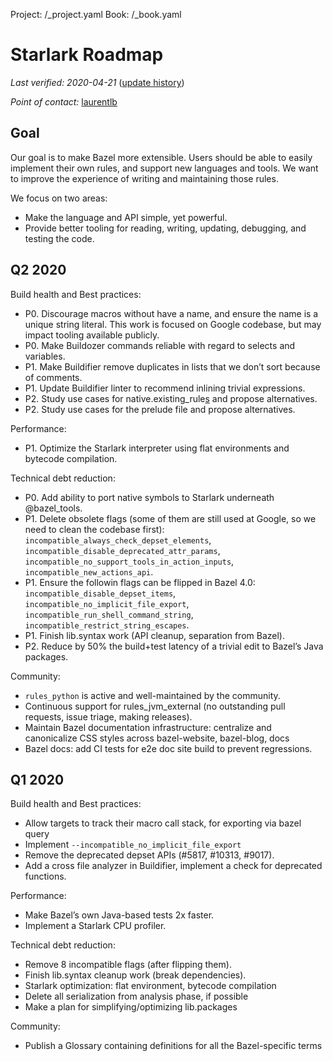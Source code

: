 Project: /_project.yaml
Book: /_book.yaml

# Starlark Roadmap

*Last verified: 2020-04-21*
([update history](https://github.com/bazelbuild/bazel-website/commits/master/roadmaps/starlark.md))

*Point of contact:* [laurentlb](https://github.com/laurentlb)

## Goal

Our goal is to make Bazel more extensible. Users should be able to easily
implement their own rules, and support new languages and tools. We want to
improve the experience of writing and maintaining those rules.

We focus on two areas:

* Make the language and API simple, yet powerful.
* Provide better tooling for reading, writing, updating, debugging, and testing the code.


## Q2 2020

Build health and Best practices:

* P0. Discourage macros without have a name, and ensure the name is a unique
  string literal. This work is focused on Google codebase, but may impact
  tooling available publicly.
* P0. Make Buildozer commands reliable with regard to selects and variables.
* P1. Make Buildifier remove duplicates in lists that we don’t sort because of
  comments.
* P1. Update Buildifier linter to recommend inlining trivial expressions.
* P2. Study use cases for native.existing_rule[s]() and propose alternatives.
* P2. Study use cases for the prelude file and propose alternatives.

Performance:

* P1. Optimize the Starlark interpreter using flat environments and bytecode
  compilation.

Technical debt reduction:

* P0. Add ability to port native symbols to Starlark underneath @bazel_tools.
* P1. Delete obsolete flags (some of them are still used at Google, so we need to
  clean the codebase first): `incompatible_always_check_depset_elements`,
  `incompatible_disable_deprecated_attr_params`,
  `incompatible_no_support_tools_in_action_inputs`, `incompatible_new_actions_api`.
* P1. Ensure the followin flags can be flipped in Bazel 4.0:
  `incompatible_disable_depset_items`, `incompatible_no_implicit_file_export`,
  `incompatible_run_shell_command_string`,
  `incompatible_restrict_string_escapes`.
* P1. Finish lib.syntax work (API cleanup, separation from Bazel).
* P2. Reduce by 50% the build+test latency of a trivial edit to Bazel’s Java packages.

Community:

* `rules_python` is active and well-maintained by the community.
* Continuous support for rules_jvm_external (no outstanding pull requests, issue
  triage, making releases).
* Maintain Bazel documentation infrastructure: centralize and canonicalize CSS
  styles across bazel-website, bazel-blog, docs
* Bazel docs: add CI tests for e2e doc site build to prevent regressions.

## Q1 2020

Build health and Best practices:

* Allow targets to track their macro call stack, for exporting via bazel query
* Implement `--incompatible_no_implicit_file_export`
* Remove the deprecated depset APIs (#5817, #10313, #9017).
* Add a cross file analyzer in Buildifier, implement a check for deprecated
  functions.

Performance:

* Make Bazel’s own Java-based tests 2x faster.
* Implement a Starlark CPU profiler.

Technical debt reduction:

* Remove 8 incompatible flags (after flipping them).
* Finish lib.syntax cleanup work (break dependencies).
* Starlark optimization: flat environment, bytecode compilation
* Delete all serialization from analysis phase, if possible
* Make a plan for simplifying/optimizing lib.packages

Community:

* Publish a Glossary containing definitions for all the Bazel-specific terms
